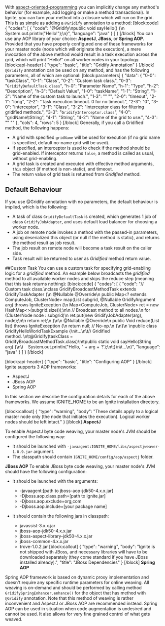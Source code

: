 With [aspect-oriented-programming](https://en.wikipedia.org/wiki/Aspect-oriented_programming) you can implicitly change any method's behavior (for example, add logging or make a method transactional). In Ignite, you can turn your method into a closure which will run on the grid. This is as simple as adding a `@Gridify` annotation to a method:
[block:code]
{
  "codes": [
    {
      "code": "@Gridify\npublic void sayHello() {\n    System.out.println(\"Hello!\");\n}",
      "language": "java"
    }
  ]
}
[/block]
You can use any AOP library of your choice: **AspectJ**, **JBoss**, or **Spring AOP**. Provided that you have properly configured one of these frameworks for your master node (node which will originate the execution), a mere invocation of the above method would result in a task execution across the grid, which will print "Hello!" on all worker nodes in your topology.
[block:api-header]
{
  "type": "basic",
  "title": "Gridify Annotation"
}
[/block]
`@Gridify` annotation can be used on any method, and has the following parameters, all of which are optional:
[block:parameters]
{
  "data": {
    "0-0": "taskClass",
    "0-1": "Class",
    "0-2": "Custom task class.",
    "0-3": "`GridifyDefaultTask.class`",
    "h-0": "Parameter Name",
    "h-1": "Type",
    "h-2": "Description",
    "h-3": "Default Value",
    "1-0": "taskName",
    "1-1": "String",
    "1-2": "Name of the custom task to launch.",
    "1-3": "\" \"",
    "2-0": "timeout",
    "2-1": "long",
    "2-2": "Task execution timeout. 0 for no timeout.",
    "2-3": "0",
    "3-0": "interceptor",
    "3-1": "Class",
    "3-2": "Interceptor class for filtering gridified methods.",
    "3-3": "`GridifyInterceptor.class`",
    "4-0": "gridName\tString",
    "4-1": "String",
    "4-2": "Name of the grid to use.",
    "4-3": "\" \""
  },
  "cols": 4,
  "rows": 5
}
[/block]
Generally, if you call a Gridified method, the following happens:
  * A grid with specified `gridName` will be used for execution (if no grid name is specified, default no-name grid will be used).
  * If specified, an interceptor is used to check if the method should be grid-enabled. If interceptor returns `false`, a method is called as usual, without grid-enabling.
  * A grid task is created and executed with effective method arguments, `this` object (if method is non-static), and timeout.
  * The return value of grid task is returned from *Gridified* method. 
 
## Default Behaviour 
If you use @Gridify annotation with no parameters, the default behaviour is implied, which is the following:
  * A task of class `GridifyDefaultTask` is created, which generates 1 job of class `GridifyJobAdapter`, and uses default load balancer for choosing a worker node.
  * A job on remote node invokes a method with the passed-in parameters, using deserialized this object (or null if the method is static), and returns the method result as job result.
  * The job result on remote node will become a task result on the caller side.
  * Task result will be returned to user as *Gridified* method return value. 
 
##Custom Task
You can use a custom task for specifying grid-enabling logic for a *gridified* method. An example below broadcasts the *gridified* method to all available worker nodes and skips the reduce step (meaning that this task returns nothing):
[block:code]
{
  "codes": [
    {
      "code": "// Custom task class.\nclass GridifyBroadcastMethodTask extends GridifyTaskAdapter<Void> {\n    @Nullable @Override\n    public Map<? extends ComputeJob, ClusterNode> map(List<ClusterNode> subgrid, @Nullable GridifyArgument arg) throws IgniteException {\n        Map<ComputeJob, ClusterNode> ret = new HashMap<>(subgrid.size());\n\n        // Broadcast method to all nodes.\n        for (ClusterNode node : subgrid)\n            ret.put(new GridifyJobAdapter(arg), node);\n\n        return ret;\n    }\n\n    @Nullable @Override\n    public Void reduce(List<ComputeJobResult> list) throws IgniteException {\n        return null; // No-op.\n    }\n}\n \npublic class GridifyHelloWorldTaskExample {\n\t...\n\t// Gridified method. \n\t@Gridify(taskClass = GridifyBroadcastMethodTask.class)\n\tpublic static void sayHello(String arg) {\n\t    System.out.println(\"Hello, \" + arg + '!');\n\t}\n\t...\n}",
      "language": "java"
    }
  ]
}
[/block]

[block:api-header]
{
  "type": "basic",
  "title": "Configuring AOP"
}
[/block]
Ignite supports 3 AOP frameworks:
  * AspectJ
  * JBoss AOP
  * Spring AOP

In this section we describe the configuration details for each of the above frameworks. We assume IGNITE_HOME to be an Ignite installation directory.

[block:callout]
{
  "type": "warning",
  "body": "These details apply to a logical master node only (the node that initiates the execution). Logical worker nodes should be left intact."
}
[/block]
**AspectJ**

To enable AspectJ byte code weaving, your master node's JVM should be configured the following way:
  * It should be launched with `-javaagent:IGNITE_HOME/libs/aspectjweaver-1.8.9.jar` argument.
  * The classpath should contain `IGNITE_HOME/config/aop/aspectj` folder.
 
**JBoss AOP**
To enable JBoss byte code weaving, your master node's JVM should have the following configuration:
  * It should be launched with the arguments:
    * -javaagent:[path to jboss-aop-jdk50-4.x.x.jar]
    * -Djboss.aop.class.path=[path to ignite.jar]
    * -Djboss.aop.exclude=org,com
    * -Djboss.aop.include=[your package name]
    
  * It should contain the following jars in classpath:
     * javassist-3.x.x.jar
     * jboss-aop-jdk50-4.x.x.jar
     * jboss-aspect-library-jdk50-4.x.x.jar
     * jboss-common-4.x.x.jar
     * trove-1.0.2.jar
[block:callout]
{
  "type": "warning",
  "body": "Ignite is not shipped with JBoss, and necessary libraries will have to be downloaded separately (they come standard if you have JBoss installed already).",
  "title": "JBoss Dependencies"
}
[/block]
**Spring AOP**

Spring AOP framework is based on dynamic proxy implementation and doesn't require any specific runtime parameters for online weaving. All weaving is on-demand and should be performed by calling method `GridifySpringEnhancer.enhance()` for the object that has method with `@Gridify` annotation.
Note that this method of weaving is rather inconvenient and AspectJ or JBoss AOP are recommended instead. Spring AOP can be used in situation when code augmentation is undesired and cannot be used. It also allows for very fine grained control of what gets weaved.